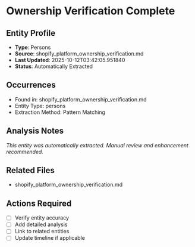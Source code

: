 # Ownership Verification Complete

## Entity Profile
- **Type**: Persons
- **Source**: shopify_platform_ownership_verification.md
- **Last Updated**: 2025-10-12T03:42:05.951840
- **Status**: Automatically Extracted

## Occurrences
- Found in: shopify_platform_ownership_verification.md
- Entity Type: persons
- Extraction Method: Pattern Matching

## Analysis Notes
*This entity was automatically extracted. Manual review and enhancement recommended.*

## Related Files
- shopify_platform_ownership_verification.md

## Actions Required
- [ ] Verify entity accuracy
- [ ] Add detailed analysis
- [ ] Link to related entities
- [ ] Update timeline if applicable

